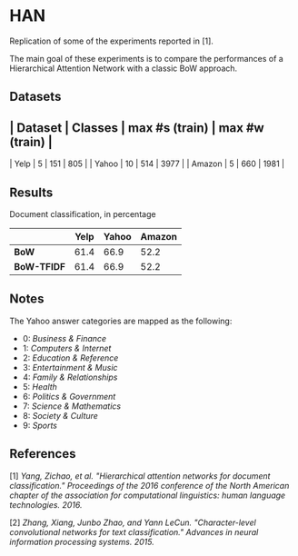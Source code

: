 # HAN

Replication of some of the experiments reported in [1].

The main goal of these experiments is to compare the performances of a Hierarchical Attention Network with a classic BoW approach.

## Datasets

| **Dataset** | **Classes** | **max #s (train)** | **max #w (train)** |
-----------------------------------------------------------------------
|   Yelp      |      5      |        151         |        805         |
|   Yahoo     |      10     |        514         |        3977        |
|   Amazon    |      5      |        660         |        1981        |

## Results

Document classification, in percentage

|               | **Yelp** | **Yahoo** | **Amazon** |
|---------------|----------|-----------|------------|
| **BoW**       |   61.4   |   66.9    |    52.2    |
| **BoW-TFIDF** |   61.4   |   66.9    |    52.2    |

## Notes

The Yahoo answer categories are mapped as the following:

* 0: *Business & Finance*
* 1: *Computers & Internet*
* 2: *Education & Reference*
* 3: *Entertainment & Music*
* 4: *Family & Relationships*
* 5: *Health*
* 6: *Politics & Government*
* 7: *Science & Mathematics*
* 8: *Society & Culture*
* 9: *Sports*

## References

[1] *Yang, Zichao, et al. "Hierarchical attention networks for document classification." Proceedings of the 2016 conference of the North American chapter of the association for computational linguistics: human language technologies. 2016.*

[2] *Zhang, Xiang, Junbo Zhao, and Yann LeCun. "Character-level convolutional networks for text classification." Advances in neural information processing systems. 2015.*
